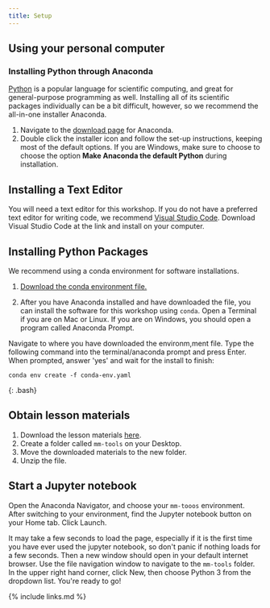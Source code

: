 ```yaml
---
title: Setup
---
```


## Using your personal computer

### Installing Python through Anaconda
[Python](https://python.org/) is a popular language for scientific computing, and great for general-purpose programming as well. Installing all of its scientific packages individually can be a bit difficult, however, so we recommend the all-in-one installer Anaconda.

1. Navigate to the [download page](https://www.anaconda.com/products/distribution) for Anaconda.
2. Double click the installer icon and follow the set-up instructions, keeping most of the default options. If you are Windows, make sure to choose to choose the option **Make Anaconda the default Python** during installation.

## Installing a Text Editor

You will need a text editor for this workshop. If you do not have a preferred text editor for writing code, we recommend [Visual Studio Code](https://code.visualstudio.com/). Download Visual Studio Code at the link and install on your computer.

## Installing Python Packages
We recommend using a conda environment for software installations. 

1.  <a href="https://education.molssi.org/mm-tools/files/conda-env.yaml" download>Download the conda environment file.</a> 

2. After you have Anaconda installed and have downloaded the file, you can install the software for this workshop using `conda`. Open a Terminal if you are on Mac or Linux. If you are on Windows, you should open a program called Anaconda Prompt. 

Navigate to where you have downloaded the environm,ment file. Type the following command into the terminal/anaconda prompt and press Enter. When prompted, answer 'yes' and wait for the install to finish:

~~~
conda env create -f conda-env.yaml
~~~
{: .bash}

## Obtain lesson materials
1. Download the lesson materials [here](./data/data.zip).
2. Create a folder called `mm-tools` on your Desktop.
3. Move the downloaded materials to the new folder.
4. Unzip the file.  


## Start a Jupyter notebook
Open the Anaconda Navigator, and choose your `mm-tooos` environment. After switching to your environment, find the Jupyter notebook button on your Home tab. Click Launch.

It may take a few seconds to load the page, especially if it is the first time you have ever used the jupyter notebook, so don't panic if nothing loads for a few seconds.  Then a new window should open in your default internet browser. Use the file navigation window to navigate to the `mm-tools` folder.  In the upper right hand corner, click New, then choose Python 3 from the dropdown list.  You're ready to go!


{% include links.md %}
